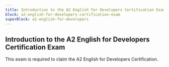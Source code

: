 ```yaml
---
title: Introduction to the A2 English for Developers Certification Exam
block: a2-english-for-developers-certification-exam
superBlock: a2-english-for-developers
---
```


## Introduction to the A2 English for Developers Certification Exam

This exam is required to claim the A2 English for Developers Certification.
